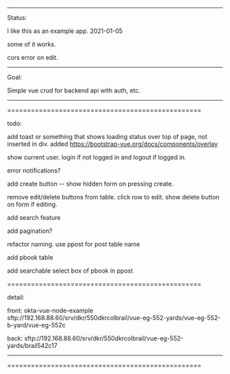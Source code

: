 _____________

Status:

I like this as an example app. 2021-01-05

some of it works.

cors error on edit.

_____________



Goal:

Simple vue crud for backend api with auth, etc.

_____________

=================================================

todo:

add toast or something that shows loading status over top of page, not inserted in div.
    added https://bootstrap-vue.org/docs/components/overlay

show current user. login if not logged in and logout if logged in.

error notifications?

add create button --  show hidden form on pressing create.

remove edit/delete buttons from table. click row to edit. show delete button on form if editing.

add search feature

add pagination?

refactor naming. use ppost for post table name

add pbook table

add searchable select box of pbook in ppost



=================================================


detail:

front:
okta-vue-node-example
sftp://192.168.88.60/srv/dkr/550dkrcolbrail/vue-eg-552-yards/vue-eg-552-b-yard/vue-eg-552c

back:
sftp://192.168.88.60/srv/dkr/550dkrcolbrail/vue-eg-552-yards/brail542c17


_____________





=================================================
